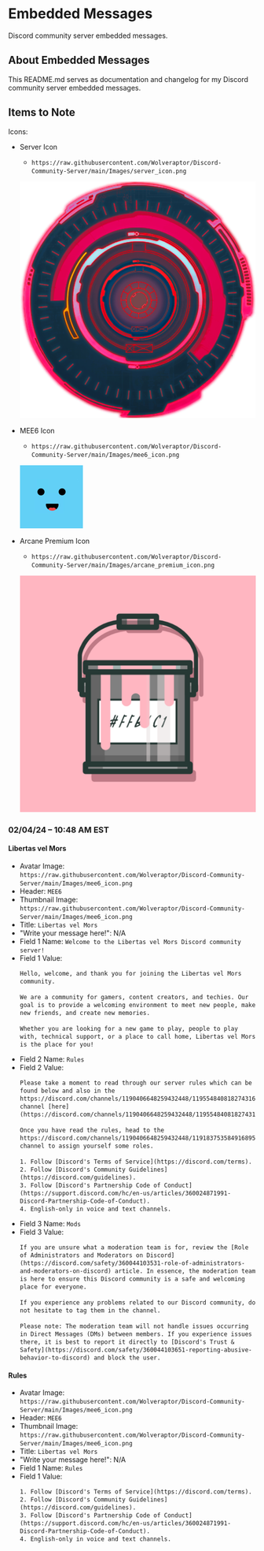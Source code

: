 # Embedded Messages
Discord community server embedded messages.

## About Embedded Messages
This README.md serves as documentation and changelog for my Discord community server embedded messages.

## Items to Note
Icons:
* Server Icon
    * ```https://raw.githubusercontent.com/Wolveraptor/Discord-Community-Server/main/Images/server_icon.png```

    ![alttext](/Images/server_icon.png)

* MEE6 Icon
    * ```https://raw.githubusercontent.com/Wolveraptor/Discord-Community-Server/main/Images/mee6_icon.png```

    ![alttext](/Images/mee6_icon.png)

* Arcane Premium Icon
    * ```https://raw.githubusercontent.com/Wolveraptor/Discord-Community-Server/main/Images/arcane_premium_icon.png```

    ![alttext](/Images/arcane_premium_icon.png)

### 02/04/24 – 10:48 AM EST
#### Libertas vel Mors
* Avatar Image: ```https://raw.githubusercontent.com/Wolveraptor/Discord-Community-Server/main/Images/mee6_icon.png```
* Header: ```MEE6```
* Thumbnail Image: ```https://raw.githubusercontent.com/Wolveraptor/Discord-Community-Server/main/Images/mee6_icon.png```
* Title: ```Libertas vel Mors```
* "Write your message here!": N/A
* Field 1 Name: ```Welcome to the Libertas vel Mors Discord community server!```
* Field 1 Value:
    ```
    Hello, welcome, and thank you for joining the Libertas vel Mors community.

    We are a community for gamers, content creators, and techies. Our goal is to provide a welcoming environment to meet new people, make new friends, and create new memories.

    Whether you are looking for a new game to play, people to play with, technical support, or a place to call home, Libertas vel Mors is the place for you!
    ```
* Field 2 Name: ```Rules```
* Field 2 Value:
    ```
    Please take a moment to read through our server rules which can be found below and also in the https://discord.com/channels/1190406648259432448/1195548408182743161 channel [here](https://discord.com/channels/1190406648259432448/1195548408182743161/1195548746574991400).

    Once you have read the rules, head to the https://discord.com/channels/1190406648259432448/1191837535849168957 channel to assign yourself some roles.

    1. Follow [Discord's Terms of Service](https://discord.com/terms).
    2. Follow [Discord's Community Guidelines](https://discord.com/guidelines).
    3. Follow [Discord's Partnership Code of Conduct](https://support.discord.com/hc/en-us/articles/360024871991-Discord-Partnership-Code-of-Conduct).
    4. English-only in voice and text channels.
    ```
* Field 3 Name: ```Mods```
* Field 3 Value: 
    ```
    If you are unsure what a moderation team is for, review the [Role of Administrators and Moderators on Discord](https://discord.com/safety/360044103531-role-of-administrators-and-moderators-on-discord) article. In essence, the moderation team is here to ensure this Discord community is a safe and welcoming place for everyone.

    If you experience any problems related to our Discord community, do not hesitate to tag them in the channel.

    Please note: The moderation team will not handle issues occurring in Direct Messages (DMs) between members. If you experience issues there, it is best to report it directly to [Discord's Trust & Safety](https://discord.com/safety/360044103651-reporting-abusive-behavior-to-discord) and block the user.
    ```

#### Rules
* Avatar Image: ```https://raw.githubusercontent.com/Wolveraptor/Discord-Community-Server/main/Images/mee6_icon.png```
* Header: ```MEE6```
* Thumbnail Image: ```https://raw.githubusercontent.com/Wolveraptor/Discord-Community-Server/main/Images/mee6_icon.png```
* Title: ```Libertas vel Mors```
* "Write your message here!": N/A
* Field 1 Name: ```Rules```
* Field 1 Value:
    ```
    1. Follow [Discord's Terms of Service](https://discord.com/terms).
    2. Follow [Discord's Community Guidelines](https://discord.com/guidelines).
    3. Follow [Discord's Partnership Code of Conduct](https://support.discord.com/hc/en-us/articles/360024871991-Discord-Partnership-Code-of-Conduct).
    4. English-only in voice and text channels.
    ```